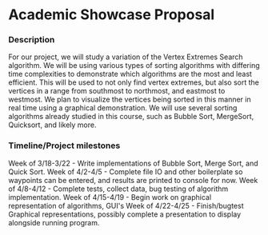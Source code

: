 # Academic Showcase Proposal

### Description
For our project, we will study a variation of the Vertex Extremes Search algorithm. We will be using various types of sorting algorithms with differing time complexities to demonstrate which algorithms are the most and least efficient. This will be used to not only find vertex extremes, but also sort the vertices in a range from southmost to northmost, and eastmost to westmost. We plan to visualize the vertices being sorted in this manner in real time using a graphical demonstration. We will use several sorting algorithms already studied in this course, such as Bubble Sort, MergeSort, Quicksort, and likely more.

### Timeline/Project milestones
Week of 3/18-3/22 -  Write implementations of Bubble Sort, Merge Sort, and Quick Sort.
Week of 4/2-4/5 - Complete file IO and other boilerplate so waypoints can be entered, and results are printed to console for now. 
Week of 4/8-4/12 - Complete tests, collect data, bug testing of algorithm implementation.
Week of 4/15-4/19 - Begin work on graphical representation of algorithms, GUI's 
Week of 4/22-4/25 - Finish/bugtest Graphical representations, possibly complete a presentation to display alongside running program.

